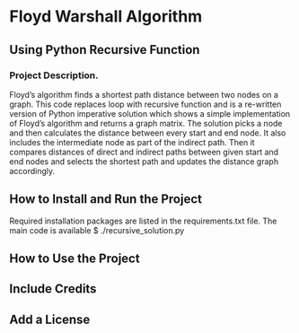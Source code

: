 # Floyd Warshall Algorithm
## Using Python Recursive Function

### Project Description. 
Floyd’s algorithm finds a shortest path distance between two nodes on a graph. This code replaces loop with recursive function and is a re-written version of Python imperative solution which shows a simple implementation of Floyd’s algorithm and returns a graph matrix. 
The solution picks a node and then calculates the distance between every start and end node. It also includes the intermediate node as part
of the indirect path. Then it compares distances of direct and indirect paths between given start and end nodes and selects the shortest path and updates the distance graph accordingly.

## How to Install and Run the Project
Required installation packages are listed in the requirements.txt file.
The main code is available 
$ ./recursive_solution.py


## How to Use the Project

## Include Credits

## Add a License

